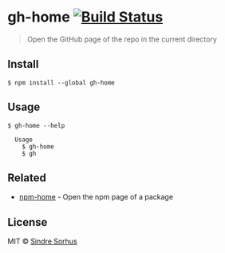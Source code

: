 # gh-home [![Build Status](https://travis-ci.org/sindresorhus/gh-home.svg?branch=master)](https://travis-ci.org/sindresorhus/gh-home)

> Open the GitHub page of the repo in the current directory


## Install

```
$ npm install --global gh-home
```


## Usage

```
$ gh-home --help

  Usage
    $ gh-home
    $ gh
```


## Related

- [npm-home](https://github.com/sindresorhus/npm-home) - Open the npm page of a package


## License

MIT © [Sindre Sorhus](http://sindresorhus.com)

